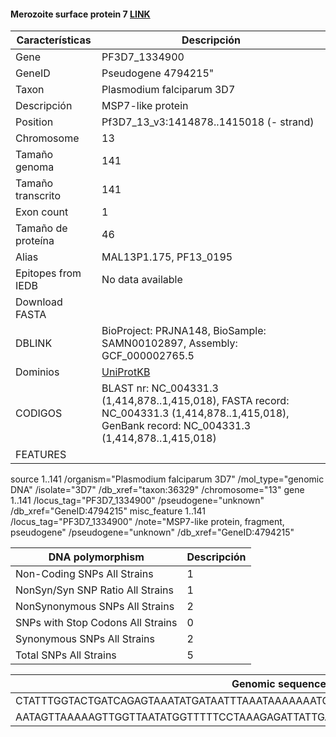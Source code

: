 
#### Merozoite surface protein 7 [LINK](https://www.ncbi.nlm.nih.gov/gene/4794215) 

| **Características** | **Descripción** |
| ------ | ----------- |
| Gene|	PF3D7_1334900 |
|GeneID| Pseudogene 4794215"|
| Taxon | Plasmodium falciparum 3D7 |
| Descripción | MSP7-like protein |
| Position |Pf3D7_13_v3:1414878..1415018 (- strand)|
| Chromosome  | 13 |
| Tamaño genoma| 141 |
| Tamaño transcrito | 141  |
| Exon count |  1 |
| Tamaño de proteína | 46 |
| Alias| MAL13P1.175, PF13_0195 |
| Epitopes from IEDB | No data available|
| Download FASTA ||
|DBLINK|BioProject: PRJNA148, BioSample: SAMN00102897, Assembly: GCF_000002765.5|
|Dominios| [UniProtKB]() |
|CODIGOS| BLAST nr: 	NC_004331.3 (1,414,878..1,415,018), FASTA record: 	NC_004331.3 (1,414,878..1,415,018), GenBank record: 	NC_004331.3 (1,414,878..1,415,018)|
|FEATURES|          
   source          1..141
                     /organism="Plasmodium falciparum 3D7"
                     /mol_type="genomic DNA"
                     /isolate="3D7"
                     /db_xref="taxon:36329"
                     /chromosome="13"
     gene            1..141
                     /locus_tag="PF3D7_1334900"
                     /pseudogene="unknown"
                     /db_xref="GeneID:4794215"
     misc_feature    1..141
                     /locus_tag="PF3D7_1334900"
                     /note="MSP7-like protein, fragment, pseudogene"
                     /pseudogene="unknown"
                     /db_xref="GeneID:4794215"


| DNA polymorphism  | Descripción |
| ------ | ----------- |
| Non-Coding SNPs All Strains | 1 |
| NonSyn/Syn SNP Ratio All Strains  | 1 |
| NonSynonymous SNPs All Strains  | 2 |
| SNPs with Stop Codons All Strains  | 0 |
| Synonymous SNPs All Strains  | 2 |
| Total SNPs All Strains | 5 |


| Genomic sequence|
| ------ |
|CTATTTGGTACTGATCAGAGTAAATATGATAATTTAAATAAAAAAATGGATAATTTTACCATGAACGAAAATGAATACGA
AATAGTTAAAAAGTTGGTTAATATGGTTTTTCCTAAAGAGATTATTGATACAAATAAATAG |
